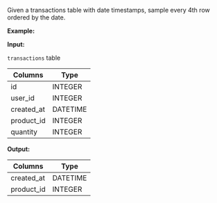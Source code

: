 ﻿
Given a transactions table with date timestamps, sample every 4th row ordered by the date.

**Example:**

**Input:**

`transactions`  table


|  Columns   |   Type   |
|------------|----------|
| id         | INTEGER  |
| user_id    | INTEGER  |
| created_at | DATETIME |
| product_id | INTEGER  |
| quantity   | INTEGER  |




**Output:**



|  Columns   |   Type   |
|------------|----------|
| created_at | DATETIME |
| product_id | INTEGER  |


